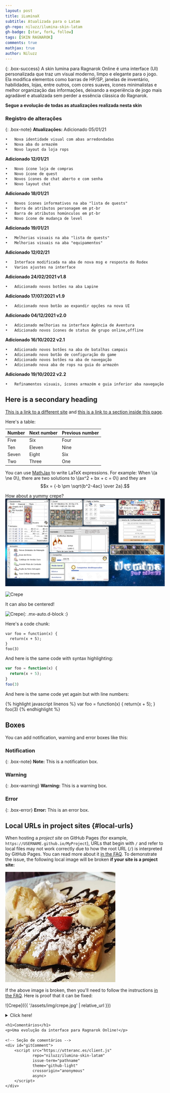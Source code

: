 ```yaml
---
layout: post
title: iLuminaX
subtitle: Atualizada para o Latam
gh-repo: niluzz/ilumina-skin-latam
gh-badge: [star, fork, follow]
tags: [SKIN RAGNAROK]
comments: true
mathjax: true
author: Niluzz
---
```


{: .box-success}
A skin Iumina para Ragnarok Online é uma interface (UI) personalizada que traz um visual moderno, limpo e elegante para o jogo. Ela modifica elementos como barras de HP/SP, janelas de inventário, habilidades, lojas, entre outros, com cores suaves, ícones minimalistas e melhor organização das informações, deixando a experiência de jogo mais agradável e atualizada sem perder a essência clássica do Ragnarok.

**Segue a evolução de todas as atualizações realizada nesta skin**

### Registro de alterações

{: .box-note}
**Atualizações:** 
Adicionado 05/01/21

	•	Nova identidade visual com abas arredondadas
	•	Nova aba do armazém
	•	Novo layout da loja rops

**Adicionado 12/01/21**

	•	Novo ícone loja de compras
	•	Novo ícone de quest
	•	Novos ícones de chat aberto e com senha
	•	Novo layout chat

**Adicionado 18/01/21**

	•	Novos ícones informativos na aba "lista de quests"
	•	Barra de atributos personagem em pt-br
	•	Barra de atributos homúnculos em pt-br
	•	Novo ícone de mudança de level

**Adicionado 19/01/21**

	•	Melhorias visuais na aba "lista de quests"
	•	Melhorias visuais na aba "equipamentos"

**Adicionado 12/02/21** 

	•	Interface modificada na aba de nova msg e resposta do Rodex
	•	Varios ajustes na interface

**Adicionado 24/02/2021 v1.8**

	•	Adicionado novos botões na aba Lapine

**Adicionado 17/07/2021 v1.9**

	•	Adicionado novo botão ao expandir opções na nova UI

**Adicionado 04/12/2021 v2.0**

	•	Adicionado melhorias na interface Agência de Aventura
	•	Adicionado novos ícones de status de grupo online,offline

**Adicionado 16/10/2022 v2.1**

	•	Adicionado novos botões na aba de batalhas campais
	•	Adicionado novo botão de configuração do game
	•	Adicionado novos botões na aba de navegação
	•	Adicionado nova aba de rops na guia do armazén

**Adicionado 19/10/2022 v2.2**

	•	Refinamentos visuais, ícones armazém e guia inferior aba navegação

## Here is a secondary heading

[This is a link to a different site](https://deanattali.com/) and [this is a link to a section inside this page](#local-urls).

Here's a table:

| Number | Next number | Previous number |
| :------ |:--- | :--- |
| Five | Six | Four |
| Ten | Eleven | Nine |
| Seven | Eight | Six |
| Two | Three | One |

You can use [MathJax](https://www.mathjax.org/) to write LaTeX expressions. For example:
When \\(a \ne 0\\), there are two solutions to \\(ax^2 + bx + c = 0\\) and they are $$x = {-b \pm \sqrt{b^2-4ac} \over 2a}.$$

How about a yummy crepe?
![Ilumina](https://github.com/niluzz/ilumina-skin-latam/raw/main/assets/img/ilumina.png)

![Crepe](https://beautifuljekyll.com/assets/img/crepe.jpg)

It can also be centered!

![Crepe](https://beautifuljekyll.com/assets/img/crepe.jpg){: .mx-auto.d-block :}

Here's a code chunk:

~~~
var foo = function(x) {
  return(x + 5);
}
foo(3)
~~~

And here is the same code with syntax highlighting:

```javascript
var foo = function(x) {
  return(x + 5);
}
foo(3)
```

And here is the same code yet again but with line numbers:

{% highlight javascript linenos %}
var foo = function(x) {
  return(x + 5);
}
foo(3)
{% endhighlight %}

## Boxes
You can add notification, warning and error boxes like this:

### Notification

{: .box-note}
**Note:** This is a notification box.

### Warning

{: .box-warning}
**Warning:** This is a warning box.

### Error

{: .box-error}
**Error:** This is an error box.

## Local URLs in project sites {#local-urls}

When hosting a *project site* on GitHub Pages (for example, `https://USERNAME.github.io/MyProject`), URLs that begin with `/` and refer to local files may not work correctly due to how the root URL (`/`) is interpreted by GitHub Pages. You can read more about it [in the FAQ](https://beautifuljekyll.com/faq/#links-in-project-page). To demonstrate the issue, the following local image will be broken **if your site is a project site:**

![Crepe](/assets/img/crepe.jpg)

If the above image is broken, then you'll need to follow the instructions [in the FAQ](https://beautifuljekyll.com/faq/#links-in-project-page). Here is proof that it can be fixed:

![Crepe]({{ '/assets/img/crepe.jpg' | relative_url }})

<details markdown="1">
<summary>Click here!</summary>
Here you can see an **expandable** section
</details>


<html lang="pt-BR">
<head>
    <meta charset="UTF-8">
    <title>iLuminaX Skin</title>
</head>
<body>

    <h1>Comentários</h1>
    <p>Uma evolução da interface para Ragnarok Online!</p>

    <!-- Seção de comentários -->
    <div id="gitComment">
        <script src="https://utteranc.es/client.js"
                repo="niluzz/ilumina-skin-latam"
                issue-term="pathname"
                theme="github-light"
                crossorigin="anonymous"
                async>
        </script>
    </div>

</body>
</html>
